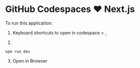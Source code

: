 # GitHub Codespaces ♥️ Next.js


To run this application:

1. Keyboard shortcuts to open in codespace = ,

2. 
```
npm run dev
```
 
3. Open in Browser
